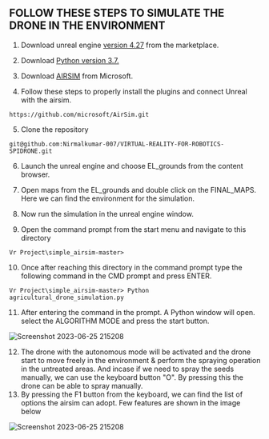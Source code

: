 ## FOLLOW THESE STEPS TO SIMULATE THE DRONE IN THE ENVIRONMENT

1. Download unreal engine [version 4.27](https://www.unrealengine.com/en-US/download) from the marketplace.

2. Download  [Python version 3.7.](https://www.python.org/downloads/)

3. Download  [AIRSIM](https://github.com/microsoft/AirSim.git) from Microsoft.
4. Follow these steps to properly install the plugins and connect Unreal with the airsim.
```
https://github.com/microsoft/AirSim.git
```
5. Clone the repository
```
git@github.com:Nirmalkumar-007/VIRTUAL-REALITY-FOR-ROBOTICS-SPIDRONE.git
```
6. Launch the unreal engine and choose EL_grounds from the content browser.

7. Open maps from the EL_grounds and double click on the FINAL_MAPS. Here we can find the environment for the simulation. 

8. Now run the simulation in the unreal engine window.

9. Open the command prompt from the start menu and navigate to this directory

```
Vr Project\simple_airsim-master>
```
10. Once after reaching this directory in the command prompt type the following command in the CMD prompt and press ENTER.
```
Vr Project\simple_airsim-master> Python agricultural_drone_simulation.py
```
11. After entering the command in the prompt. A Python window will open. select the ALGORITHM MODE and press the start button.

![Screenshot 2023-06-25 215208](https://github.com/Nirmalkumar-007/VIRTUAL-REALITY-FOR-ROBOTICS-SPIDRONE/assets/93769409/78b34639-25fd-4516-a10e-822da37ee319)

12. The drone with the autonomous mode will be activated and the drone start to move freely in the environment & perform the spraying operation in the untreated areas. And incase if we need to spray the seeds manually, we can use the keyboard button "O". By pressing this the drone can be able to spray manually.
13. By pressing the F1 button from the keyboard, we can find the list of options the airsim can adopt. Few features are shown in the image below


  ![Screenshot 2023-06-25 215208](https://github.com/Nirmalkumar-007/VIRTUAL-REALITY-FOR-ROBOTICS-SPIDRONE/assets/93769409/07c7f38b-f011-4533-bc26-d22217bb87f6)
